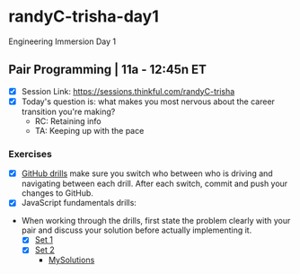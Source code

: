 # randyC-trisha-day1
Engineering Immersion Day 1

## Pair Programming | 11a - 12:45n ET
- [x] Session Link: https://sessions.thinkful.com/randyC-trisha
- [x] Today's question is: what makes you most nervous about the career transition you're making?
  * RC: Retaining info
  * TA: Keeping up with the pace

### Exercises
- [x] [GitHub drills](https://github.com/rich-at-thinkful/ft-curric-gists/blob/master/fundamentals/git-github-drills.md) make sure you switch who between who is driving and navigating between each drill. After each switch, commit and push your changes to GitHub.
- [x] JavaScript fundamentals drills:
* When working through the drills, first state the problem clearly with your pair and discuss your solution before actually implementing it.
  - [x] [Set 1](https://github.com/rich-at-thinkful/ft-curric-gists/blob/master/fundamentals/function-drills-1.md)
  - [x] [Set 2](https://github.com/rich-at-thinkful/ft-curric-gists/blob/master/fundamentals/function-drills-2.md)
      * [MySolutions](https://github.com/kronicle114/eiDay1/blob/master/function-drills-2.js)
